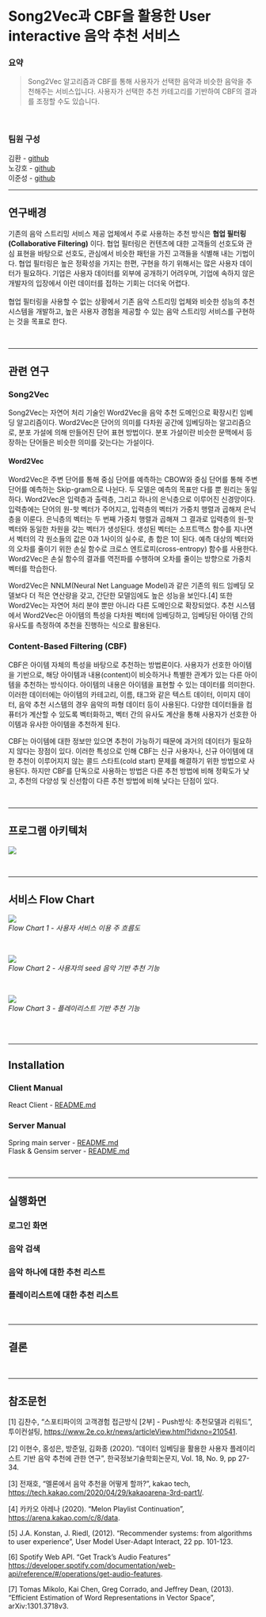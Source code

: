# Song2Vec과 CBF을 활용한 User interactive 음악 추천 서비스


### 요약
> Song2Vec 알고리즘과 CBF를 통해 사용자가 선택한 음악과 비슷한 음악을 추천해주는 서비스입니다.
> 사용자가 선택한 추천 카테고리를 기반하여 CBF의 결과를 조정할 수도 있습니다.

<br/>

### 팀원 구성

김환 - [github](https://github.com/hwankim123)  
노강호 - [github](https://github.com/kangho-Noh)  
이준성 - [github](https://github.com/JoMars0722)

---

## 연구배경
 기존의 음악 스트리밍 서비스 제공 업체에서 주로 사용하는 추천 방식은 **협업 필터링(Collaborative Filtering)** 이다. 협업 필터링은 컨텐츠에 대한 고객들의 선호도와 관심 표현을 바탕으로 선호도, 관심에서 비슷한 패턴을 가진 고객들을 식별해 내는 기법이다. 협업 필터링은 높은 정확성을 가지는 한편, 구현을 하기 위해서는 많은 사용자 데이터가 필요하다. 기업은 사용자 데이터를 외부에 공개하기 어려우며, 기업에 속하지 않은 개발자의 입장에서 이런 데이터를 접하는 기회는 더더욱 어렵다.  
<br>
협업 필터링을 사용할 수 없는 상황에서 기존 음악 스트리밍 업체와 비슷한 성능의 추천 시스템을 개발하고, 높은 사용자 경험을 제공할 수 있는 음악 스트리밍 서비스를 구현하는 것을 목표로 한다.

<br/>

---
## 관련 연구
### Song2Vec
Song2Vec는 자연어 처리 기술인 Word2Vec을 음악 추천 도메인으로 확장시킨 임베딩 알고리즘이다. Word2Vec은 단어의 의미를 다차원 공간에 임베딩하는 알고리즘으로, 분포 가설에 의해 만들어진 단어 표현 방법이다. 분포 가설이란 비슷한 문맥에서 등장하는 단어들은 비슷한 의미를 갖는다는 가설이다.  
  

#### Word2Vec
Word2Vec은 주변 단어를 통해 중심 단어를 예측하는 CBOW와 중심 단어를 통해 주변 단어를 예측하는 Skip-gram으로 나뉜다. 두 모델은 예측의 목표만 다를 뿐 원리는 동일하다. Word2Vec은 입력층과 출력층, 그리고 하나의 은닉층으로 이루어진 신경망이다. 입력층에는 단어의 원-핫 벡터가 주어지고, 입력층의 벡터가 가중치 행렬과 곱해져 은닉층을 이룬다. 은닉층의 벡터는 두 번째 가중치 행렬과 곱해져 그 결과로 입력층의 원-핫 벡터와 동일한 차원을 갖는 벡터가 생성된다. 생성된 벡터는 소프트맥스 함수를 지나면서 벡터의 각 원소들의 값은 0과 1사이의 실수로, 총 합은 1이 된다. 예측 대상의 벡터와의 오차를 줄이기 위한 손실 함수로 크로스 엔트로피(cross-entropy) 함수를 사용한다. Word2Vec은 손실 함수의 결과를 역전파를 수행하며 오차를 줄이는 방향으로 가중치 벡터를 학습한다.  
  
Word2Vec은 NNLM(Neural Net Language Model)과 같은 기존의 워드 임베딩 모델보다 더 적은 연산량을 갖고, 간단한 모델임에도 높은 성능을 보인다.[4] 또한 Word2Vec는 자연어 처리 분야 뿐만 아니라 다른 도메인으로 확장되었다. 추천 시스템에서 Word2Vec은 아이템의 특성을 다차원 벡터에 임베딩하고, 임베딩된 아이템 간의 유사도를 측정하여 추천을 진행하는 식으로 활용된다.



### Content-Based Filtering (CBF)
CBF은 아이템 자체의 특성을 바탕으로 추천하는 방법론이다. 사용자가 선호한 아이템을 기반으로, 해당 아이템과 내용(content)이 비슷하거나 특별한 관계가 있는 다른 아이템을 추천하는 방식이다. 아이템의 내용은 아이템을 표현할 수 있는 데이터를 의미한다. 이러한 데이터에는 아이템의 카테고리, 이름, 태그와 같은 텍스트 데이터, 이미지 데이터, 음악 추천 시스템의 경우 음악의 파형 데이터 등이 사용된다. 다양한 데이터들을 컴퓨터가 계산할 수 있도록 벡터화하고, 벡터 간의 유사도 계산을 통해 사용자가 선호한 아이템과 유사한 아이템을 추천하게 된다.  
  
CBF는 아이템에 대한 정보만 있으면 추천이 가능하기 때문에 과거의 데이터가 필요하지 않다는 장점이 있다. 이러한 특성으로 인해 CBF는 신규 사용자나, 신규 아이템에 대한 추천이 이루어지지 않는 콜드 스타트(cold start) 문제를 해결하기 위한 방법으로 사용된다. 하지만 CBF를 단독으로 사용하는 방법은 다른 추천 방법에 비해 정확도가 낮고, 추천의 다양성 및 신선함이 다른 추천 방법에 비해 낮다는 단점이 있다.

<br/>

---
## 프로그램 아키텍처
![](https://user-images.githubusercontent.com/43146778/173767106-7831a2d0-770e-44ff-ab86-7efdb84ebe42.png)


<br/>

---
## 서비스 Flow Chart

![](https://user-images.githubusercontent.com/43146778/173764119-d6fb040f-714a-47d2-a494-2317fb4ffa3d.png)  
*Flow Chart 1 - 사용자 서비스 이용 주 흐름도*

<br/>

![](https://user-images.githubusercontent.com/43146778/173761715-b09d42c4-c249-4a8c-94f6-7d051725505e.png)  
*Flow Chart 2 - 사용자의 seed 음악 기반 추천 기능*

<br/>

![](https://user-images.githubusercontent.com/43146778/173761978-3554e288-1e20-42a1-8dda-7135bc885d6f.png)  
*Flow Chart 3 - 플레이리스트 기반 추천 기능*

<br/>

<br/>

---
## Installation
### Client Manual
React Client - [README.md]()

### Server Manual
Spring main server  - [README.md](https://github.com/capstone-cheer/music-recommendation-service/blob/main/back/music/README.md)  
Flask & Gensim server -  [README.md]()  

<br/>

---
## 실행화면


### 로그인 화면
### 음악 검색
### 음악 하나에 대한 추천 리스트
### 플레이리스트에 대한 추천 리스트



<br/>

---
## 결론

<br/>

---
## 참조문헌
[1] 김찬수, “스포티파이의 고객경험 접근방식 [2부] - Push방식: 추천모델과 리워드”, 투이컨설팅,  https://www.2e.co.kr/news/articleView.html?idxno=210541. 
  
[2] 이현수, 홍성은, 방준일, 김화종 (2020). “데이터 임베딩을 활용한 사용자 플레이리스트 기반 음악 추천에 관한 연구”, 한국정보기술학회논문지, Vol. 18, No. 9, pp 27-34.
  
[3] 전재호, “멜론에서 음악 추천을 어떻게 할까?”, kakao tech, https://tech.kakao.com/2020/04/29/kakaoarena-3rd-part1/.
  
[4] 카카오 아레나 (2020). “Melon Playlist Continuation”, https://arena.kakao.com/c/8/data.  
  
[5] J.A. Konstan, J. Riedl, (2012). “Recommender systems: from algorithms to user experience”, User Model User-Adapt Interact, 22 pp. 101-123.  
  
[6] Spotify Web API. “Get Track’s Audio Features” https://developer.spotify.com/documentation/web-api/reference/#/operations/get-audio-features.  

[7] Tomas Mikolo, Kai Chen, Greg Corrado, and Jeffrey Dean, (2013). “Efficient Estimation of Word Representations in Vector Space”, arXiv:1301.3718v3.   